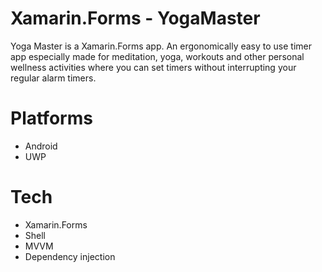 # Xamarin.Forms - YogaMaster

Yoga Master is a Xamarin.Forms app. An ergonomically easy to use timer app especially made for meditation, yoga, workouts and other personal wellness activities where you can set timers without interrupting your regular alarm timers.

# Platforms

* Android
* UWP

# Tech

* Xamarin.Forms
* Shell
* MVVM
* Dependency injection



